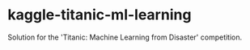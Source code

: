 # kaggle-titanic-ml-learning
Solution for the 'Titanic: Machine Learning from Disaster' competition.
